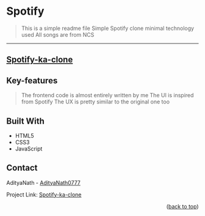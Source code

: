 # **Spotify**
>This is a simple readme file
>Simple Spotify clone
>minimal technology used
>All songs are from NCS
---
[Spotify-ka-clone](https://spotify-ka-clone.vercel.app)
---
## Key-features
>The frontend code is almost entirely written by me
>The UI is inspired from Spotify
>The UX is pretty similar to the original one too

## Built With
* HTML5
* CSS3
* JavaScript

## Contact

AdityaNath - [AdityaNath0777](https://github.com/AdityaNath0777)

Project Link: [Spotify-ka-clone](https://github.com/AdityaNath0777/Spotify-ka-Clone/)

<p align="right">(<a href="#readme-top">back to top</a>)</p>
